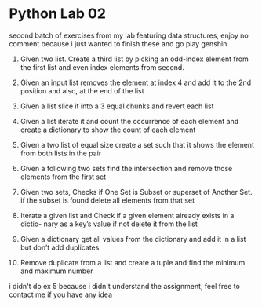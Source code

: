 # Python Lab 02
second batch of exercises from my lab featuring data structures, enjoy
no comment because i just wanted to finish these and go play genshin
1. Given two list. Create a third list by picking an odd-index element from
the first list and even index elements from second.

2. Given an input list removes the element at index 4 and add it to the 2nd
position and also, at the end of the list

3. Given a list slice it into a 3 equal chunks and revert each list

4. Given a list iterate it and count the occurrence of each element and create
a dictionary to show the count of each element

5. Given a two list of equal size create a set such that it shows the element
from both lists in the pair

6. Given a following two sets find the intersection and remove those elements
from the first set

7. Given two sets, Checks if One Set is Subset or superset of Another Set. if
the subset is found delete all elements from that set

8. Iterate a given list and Check if a given element already exists in a dictio-
nary as a key’s value if not delete it from the list

9. Given a dictionary get all values from the dictionary and add it in a list
but don’t add duplicates

10. Remove duplicate from a list and create a tuple and find the minimum
and maximum number

i didn't do ex 5 because i didn't understand the assignment, feel free to contact me if you have any idea
